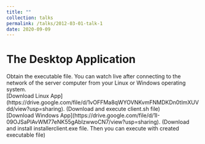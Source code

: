 ```yaml
---
title: ""
collection: talks
permalink: /talks/2012-03-01-talk-1
date: 2020-09-09
---
```


<h1>The Desktop Application</h1>
Obtain the executable file. You can watch live after connecting to the network of the server computer from your Linux or Windows operating system.<br>
[Download Linux App](https://drive.google.com/file/d/1vOFFMa8qWYOVNKvmFNMDKDn0tImXUVdd/view?usp=sharing). (Download and execute client.sh file) <br>
[Download Windows App](https://drive.google.com/file/d/1I-09OJSaPlAvWM77eNK55gAbIzwwoCN7/view?usp=sharing). (Download and install installerclient.exe file. Then you can execute with created executable file) <br>


